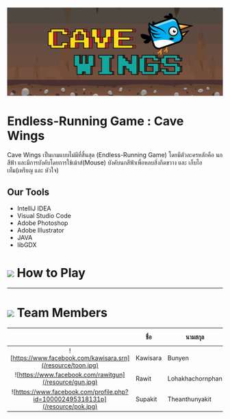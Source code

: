 ![](/resource/readme-intro.gif)
# Endless-Running Game : Cave Wings
Cave Wings เป็นเกมแบบไม่มีที่สิ้นสุด (Endless-Running Game) โดยมีตัวละครหลักคือ นกสีฟ้า และมีการบังคับโดยการใช้เม้าส์(Mouse) บังคับนกสีฟ้าเพื่อหลบสิ่งกีดขวาง และ เก็บไอเท็ม(เหรียญ และ หัวใจ)

## Our Tools
* IntelliJ IDEA
* Visual Studio Code
* Adobe Photoshop
* Adobe Illustrator
* JAVA
* libGDX


# ![](/Resource/Help.png) How to Play

---

# ![](/Resource/Person.png) Team Members
|  |ชื่อ|นามสกุล|GitHub Username|รหัสนักศึกษา|
|:-:|--|------|---------------|---------|
|![https://www.facebook.com/kawisara.srn](/resource/toon.jpg)|Kawisara|Bunyen|[@zelotype](https://github.com/zelotype)|60070002|
|![https://www.facebook.com/rawitgun](/resource/gun.jpg)|Rawit|Lohakhachornphan|[@RawitSHIE](https://github.com/RawitSHIEK)|60070081|
|![https://www.facebook.com/profile.php?id=100002495318131p](/resource/pok.jpg)|Supakit|Theanthunyakit|[@POKINBKK](https://github.com/POKINBKK)|60070098|
